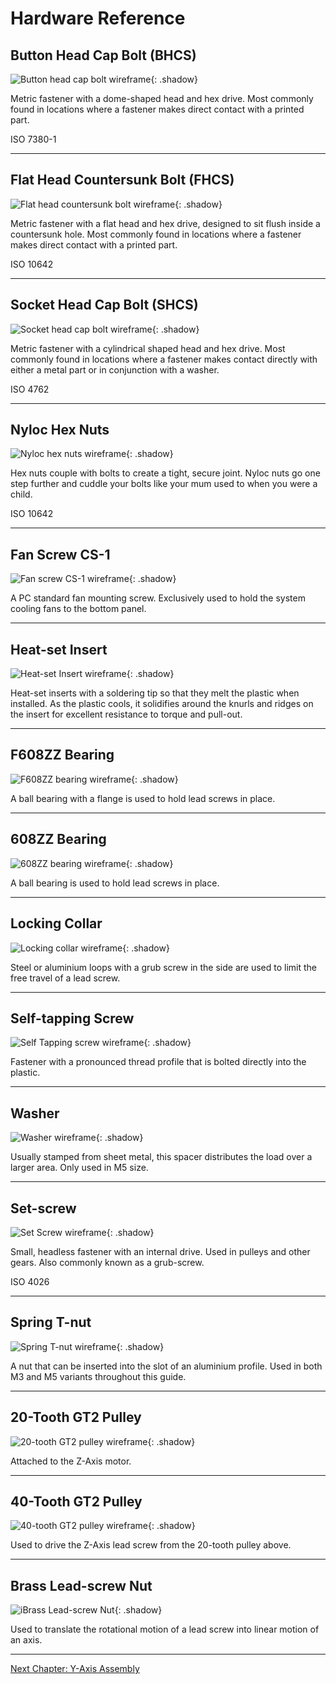 # Hardware Reference

## Button Head Cap Bolt (BHCS)

![Button head cap bolt wireframe](../img/hardware/bhcs.png){: .shadow}

Metric fastener with a dome-shaped head and hex drive. Most commonly found in locations where a fastener makes direct contact with a printed part.

ISO 7380-1

---

## Flat Head Countersunk Bolt (FHCS)

![Flat head countersunk bolt wireframe](../img/hardware/fhcs.png){: .shadow}

Metric fastener with a flat head and hex drive, designed to sit flush inside a countersunk hole. Most commonly found in locations where a fastener makes direct contact with a printed part.

ISO 10642

---

## Socket Head Cap Bolt (SHCS)

![Socket head cap bolt wireframe](../img/hardware/shcs.png){: .shadow}

Metric fastener with a cylindrical shaped head and hex drive. Most commonly found in locations where a fastener makes contact directly with either a metal part or in conjunction with a washer.

ISO 4762

---

## Nyloc Hex Nuts

![Nyloc hex nuts wireframe](../img/hardware/nyloc.png){: .shadow}

Hex nuts couple with bolts to create a tight, secure joint. Nyloc nuts go one step further and cuddle your bolts like your mum used to when you were a child.

ISO 10642

---

## Fan Screw CS-1

![Fan screw CS-1 wireframe](../img/hardware/cs-1.png){: .shadow}

A PC standard fan mounting screw. Exclusively used to hold the system cooling fans to the bottom panel.

---

## Heat-set Insert

![Heat-set Insert wireframe](../img/hardware/heat_insert.png){: .shadow}

Heat-set inserts with a soldering tip so that they melt the plastic when installed. As the plastic cools, it solidifies around the knurls and ridges on the insert for excellent resistance to torque and pull-out.

---

## F608ZZ Bearing

![F608ZZ bearing wireframe](../img/hardware/f608.png){: .shadow}

A ball bearing with a flange is used to hold lead screws in place.

---

## 608ZZ Bearing

![608ZZ bearing wireframe](../img/hardware/608.png){: .shadow}

A ball bearing is used to hold lead screws in place.

---

## Locking Collar

![Locking collar wireframe](../img/hardware/collar.png){: .shadow}

Steel or aluminium loops with a grub screw in the side are used to limit the free travel of a lead screw.

---

## Self-tapping Screw

![Self Tapping screw wireframe](../img/hardware/self_tapping_screw.png){: .shadow}

Fastener with a pronounced thread profile that is bolted directly into the plastic.

---

## Washer

![Washer wireframe](../img/hardware/washer.png){: .shadow}

Usually stamped from sheet metal, this spacer distributes the load over a larger area. Only used in M5 size.

---

## Set-screw

![Set Screw wireframe](../img/hardware/grub_screw.png){: .shadow}

Small, headless fastener with an internal drive. Used in pulleys and other gears. Also commonly known as a grub-screw.

ISO 4026

---

## Spring T-nut

![Spring T-nut wireframe](../img/hardware/spring_nut.png){: .shadow}

A nut that can be inserted into the slot of an aluminium profile. Used in both M3 and M5 variants throughout this guide.

---

## 20-Tooth GT2 Pulley

![20-tooth GT2 pulley wireframe](../img/hardware/20_tooth.png){: .shadow}

Attached to the Z-Axis motor.

---

## 40-Tooth GT2 Pulley

![40-tooth GT2 pulley wireframe](../img/hardware/40_tooth.png){: .shadow}

Used to drive the Z-Axis lead screw from the 20-tooth pulley above.

---

## Brass Lead-screw Nut

![iBrass Lead-screw Nut](../img/hardware/brass_leadscrew_nut.png){: .shadow}

Used to translate the rotational motion of a lead screw into linear motion of an axis.

---

[Next Chapter: Y-Axis Assembly](./40_y_axis_assembly.md)
